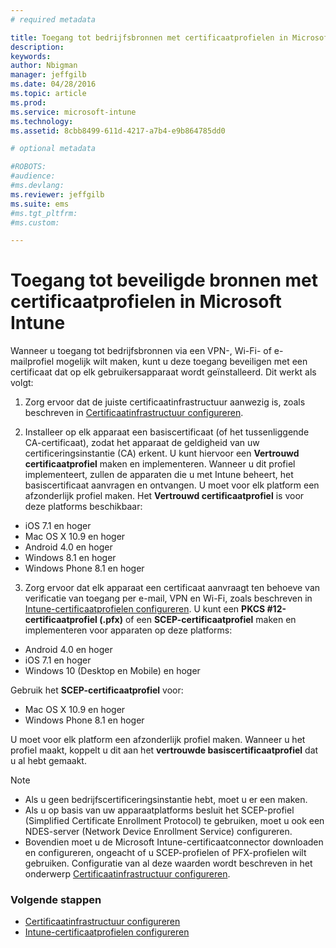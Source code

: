 ```yaml
---
# required metadata

title: Toegang tot bedrijfsbronnen met certificaatprofielen in Microsoft Intune | Microsoft Intune
description:
keywords:
author: Nbigman
manager: jeffgilb
ms.date: 04/28/2016
ms.topic: article
ms.prod:
ms.service: microsoft-intune
ms.technology:
ms.assetid: 8cbb8499-611d-4217-a7b4-e9b864785dd0

# optional metadata

#ROBOTS:
#audience:
#ms.devlang:
ms.reviewer: jeffgilb
ms.suite: ems
#ms.tgt_pltfrm:
#ms.custom:

---
```


# Toegang tot beveiligde bronnen met certificaatprofielen in Microsoft Intune
Wanneer u toegang tot bedrijfsbronnen via een VPN-, Wi-Fi- of e-mailprofiel mogelijk wilt maken, kunt u deze toegang beveiligen met een certificaat dat op elk gebruikersapparaat wordt geïnstalleerd. Dit werkt als volgt:

1. Zorg ervoor dat de juiste certificaatinfrastructuur aanwezig is, zoals beschreven in [Certificaatinfrastructuur configureren](configure-certificate-infrastructure.md).

2. Installeer op elk apparaat een basiscertificaat (of het tussenliggende CA-certificaat), zodat het apparaat de geldigheid van uw certificeringsinstantie (CA) erkent. U kunt hiervoor een **Vertrouwd certificaatprofiel** maken en implementeren. Wanneer u dit profiel implementeert, zullen de apparaten die u met Intune beheert, het basiscertificaat aanvragen en ontvangen. U moet voor elk platform een afzonderlijk profiel maken. Het **Vertrouwd certificaatprofiel** is voor deze platforms beschikbaar:
 -  iOS 7.1 en hoger
 -  Mac OS X 10.9 en hoger
 -  Android 4.0 en hoger
 -  Windows 8.1 en hoger
 -  Windows Phone 8.1 en hoger

3. Zorg ervoor dat elk apparaat een certificaat aanvraagt ten behoeve van verificatie van toegang per e-mail, VPN en Wi-Fi, zoals beschreven in [Intune-certificaatprofielen configureren](configure-intune-certificate-profiles.md). U kunt een **PKCS #12-certificaatprofiel (.pfx)** of een **SCEP-certificaatprofiel** maken en implementeren voor apparaten op deze platforms:
 
-  Android 4.0 en hoger
-  iOS 7.1 en hoger
-  Windows 10 (Desktop en Mobile) en hoger 

Gebruik het **SCEP-certificaatprofiel** voor:
-   Mac OS X 10.9 en hoger
-   Windows Phone 8.1 en hoger

U moet voor elk platform een afzonderlijk profiel maken. Wanneer u het profiel maakt, koppelt u dit aan het **vertrouwde basiscertificaatprofiel** dat u al hebt gemaakt.

> [!NOTE]           
> -    Als u geen bedrijfscertificeringsinstantie hebt, moet u er een maken. 
>- Als u op basis van uw apparaatplatforms besluit het SCEP-profiel (Simplified Certificate Enrollment Protocol) te gebruiken, moet u ook een NDES-server (Network Device Enrollment Service) configureren.
>-  Bovendien moet u de Microsoft Intune-certificaatconnector downloaden en configureren, ongeacht of u SCEP-profielen of PFX-profielen wilt gebruiken.
> Configuratie van al deze waarden wordt beschreven in het onderwerp [Certificaatinfrastructuur configureren](configure-certificate-infrastructure.md).

### Volgende stappen
- [Certificaatinfrastructuur configureren](configure-certificate-infrastructure.md)
- [Intune-certificaatprofielen configureren](configure-intune-certificate-profiles.md)



<!--HONumber=May16_HO1-->


